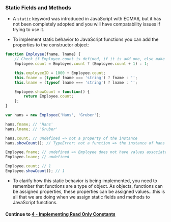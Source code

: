 ### Static Fields and Methods
* A `static` keyword was introduced in JavaScript with ECMA6, but it has not been completely adopted and you will have compatability issues if trying to use it.
  
* To implement static behavior to JavaScript functions you can add the properties to the constructor object:
  
```javascript
function Employee(fname, lname) {
	// Check if Employee.count is defined, if it is add one, else make it 1
	Employee.count = Employee.count ? (Employee.count + 1) : 1;

	this.employeeID = 1000 + Employee.count;
	this.fname = (typeof fname === 'string') ? fname : '';
	this.lname = (typeof lname === 'string') ? lname : '';

	Employee.showCount = function() {
		return Employee.count;
	};
}

var hans = new Employee('Hans', 'Gruber');

hans.fname; // 'Hans'
hans.lname; // 'Gruber'

hans.count; // undefined => not a property of the instance
hans.showCount(); // TypeError: not a function => the instance of hans does not have access to the showCount() function

Employee.fname; // undefined => Employee does not have values associated with the instance properties
Employee.lname; // undefined

Employee.count; // 1
Employee.showCount(); // 1

```
  
* To clarify how this static behavior is being implemented, you need to remember that functions are a type of object. As objects, functions can be assigned properties, these properties can be assigned values...this is all that we are doing when we assign static fields and methods to JavaScript functions.
  


#### Continue to [4 - Implementing Read Only Constants](4_ImplementingReadOnlyConstants.md)
